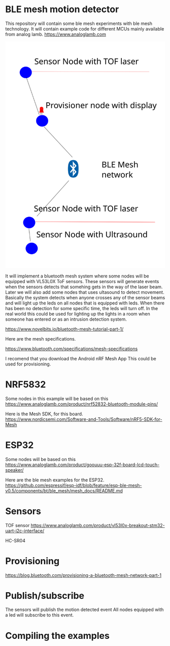 # BLE mesh motion detector

This repository will contain some ble mesh experiments with ble mesh technology. It will contain example code for different MCUs mainly available from analog lamb. https://www.analoglamb.com 

![overview](overview.svg)


It will implement a bluetooth mesh system where some nodes will be equipped with VL53L0X ToF sensors. These sensors will generate events when the sensors detects that somehing gets in the way of the laser beam. Later we will also add some nodes that uses ultasound to detect movement. Basically the system detects when anyone crosses any of the sensor beams and will light up the leds on all nodes that is equipped with leds. When there has been no detection for some specific time, the leds will turn off. In the real world this could be used for lighting up the lights in a room when someone has entered or as an intrusion detection system.

https://www.novelbits.io/bluetooth-mesh-tutorial-part-1/


Here are the mesh specifications.

https://www.bluetooth.com/specifications/mesh-specifications

I recomend that you download the 
 Android nRF Mesh App
This could be used for provisioning.


# NRF5832
Some nodes in this example will be based on this  https://www.analoglamb.com/product/nrf52832-bluetooth-module-pins/

Here is the Mesh SDK, for this board.
https://www.nordicsemi.com/Software-and-Tools/Software/nRF5-SDK-for-Mesh

# ESP32
Some nodes will be based on this https://www.analoglamb.com/product/goouuu-esp-32f-board-lcd-touch-speaker/

Here are the ble mesh examples for the ESP32.
https://github.com/espressif/esp-idf/blob/feature/esp-ble-mesh-v0.5/components/bt/ble_mesh/mesh_docs/README.md


# Sensors

TOF sensor
https://www.analoglamb.com/product/vl53l0x-breakout-stm32-uart-i2c-interface/

HC-SR04

# Provisioning

https://blog.bluetooth.com/provisioning-a-bluetooth-mesh-network-part-1

# Publish/subscribe

The sensors will publish the motion detected event 
All nodes equipped with a led will subscribe to this event.

# Compiling the examples








